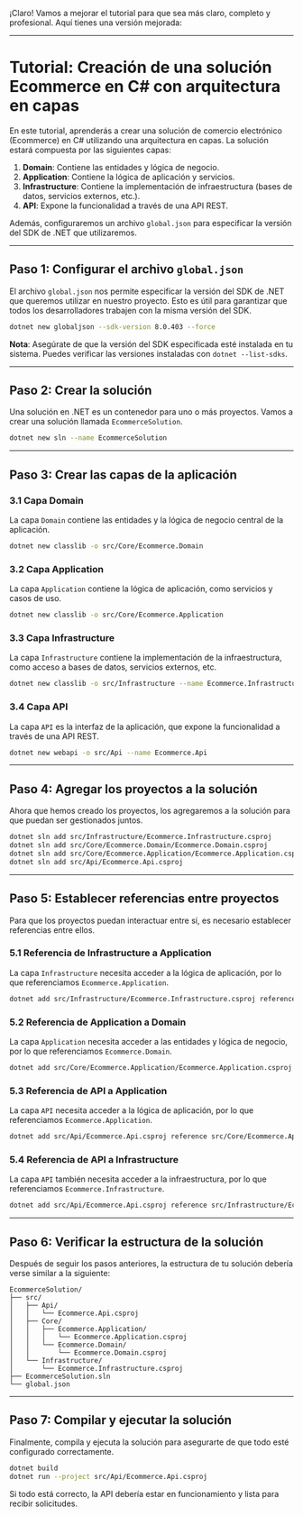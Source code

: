 ¡Claro! Vamos a mejorar el tutorial para que sea más claro, completo y profesional. Aquí tienes una versión mejorada:

---

# Tutorial: Creación de una solución Ecommerce en C# con arquitectura en capas

En este tutorial, aprenderás a crear una solución de comercio electrónico (Ecommerce) en C# utilizando una arquitectura en capas. La solución estará compuesta por las siguientes capas:

1. **Domain**: Contiene las entidades y lógica de negocio.
2. **Application**: Contiene la lógica de aplicación y servicios.
3. **Infrastructure**: Contiene la implementación de infraestructura (bases de datos, servicios externos, etc.).
4. **API**: Expone la funcionalidad a través de una API REST.

Además, configuraremos un archivo `global.json` para especificar la versión del SDK de .NET que utilizaremos.

---

## Paso 1: Configurar el archivo `global.json`

El archivo `global.json` nos permite especificar la versión del SDK de .NET que queremos utilizar en nuestro proyecto. Esto es útil para garantizar que todos los desarrolladores trabajen con la misma versión del SDK.

```bash
dotnet new globaljson --sdk-version 8.0.403 --force
```

**Nota**: Asegúrate de que la versión del SDK especificada esté instalada en tu sistema. Puedes verificar las versiones instaladas con `dotnet --list-sdks`.

---

## Paso 2: Crear la solución

Una solución en .NET es un contenedor para uno o más proyectos. Vamos a crear una solución llamada `EcommerceSolution`.

```bash
dotnet new sln --name EcommerceSolution
```

---

## Paso 3: Crear las capas de la aplicación

### 3.1 Capa Domain

La capa `Domain` contiene las entidades y la lógica de negocio central de la aplicación.

```bash
dotnet new classlib -o src/Core/Ecommerce.Domain
```

### 3.2 Capa Application

La capa `Application` contiene la lógica de aplicación, como servicios y casos de uso.

```bash
dotnet new classlib -o src/Core/Ecommerce.Application
```

### 3.3 Capa Infrastructure

La capa `Infrastructure` contiene la implementación de la infraestructura, como acceso a bases de datos, servicios externos, etc.

```bash
dotnet new classlib -o src/Infrastructure --name Ecommerce.Infrastructure
```

### 3.4 Capa API

La capa `API` es la interfaz de la aplicación, que expone la funcionalidad a través de una API REST.

```bash
dotnet new webapi -o src/Api --name Ecommerce.Api
```

---

## Paso 4: Agregar los proyectos a la solución

Ahora que hemos creado los proyectos, los agregaremos a la solución para que puedan ser gestionados juntos.

```bash
dotnet sln add src/Infrastructure/Ecommerce.Infrastructure.csproj
dotnet sln add src/Core/Ecommerce.Domain/Ecommerce.Domain.csproj
dotnet sln add src/Core/Ecommerce.Application/Ecommerce.Application.csproj
dotnet sln add src/Api/Ecommerce.Api.csproj
```

---

## Paso 5: Establecer referencias entre proyectos

Para que los proyectos puedan interactuar entre sí, es necesario establecer referencias entre ellos.

### 5.1 Referencia de Infrastructure a Application

La capa `Infrastructure` necesita acceder a la lógica de aplicación, por lo que referenciamos `Ecommerce.Application`.

```bash
dotnet add src/Infrastructure/Ecommerce.Infrastructure.csproj reference src/Core/Ecommerce.Application/Ecommerce.Application.csproj
```

### 5.2 Referencia de Application a Domain

La capa `Application` necesita acceder a las entidades y lógica de negocio, por lo que referenciamos `Ecommerce.Domain`.

```bash
dotnet add src/Core/Ecommerce.Application/Ecommerce.Application.csproj reference src/Core/Ecommerce.Domain/Ecommerce.Domain.csproj
```

### 5.3 Referencia de API a Application

La capa `API` necesita acceder a la lógica de aplicación, por lo que referenciamos `Ecommerce.Application`.

```bash
dotnet add src/Api/Ecommerce.Api.csproj reference src/Core/Ecommerce.Application/Ecommerce.Application.csproj
```

### 5.4 Referencia de API a Infrastructure

La capa `API` también necesita acceder a la infraestructura, por lo que referenciamos `Ecommerce.Infrastructure`.

```bash
dotnet add src/Api/Ecommerce.Api.csproj reference src/Infrastructure/Ecommerce.Infrastructure.csproj
```

---

## Paso 6: Verificar la estructura de la solución

Después de seguir los pasos anteriores, la estructura de tu solución debería verse similar a la siguiente:

```
EcommerceSolution/
├── src/
│   ├── Api/
│   │   └── Ecommerce.Api.csproj
│   ├── Core/
│   │   ├── Ecommerce.Application/
│   │   │   └── Ecommerce.Application.csproj
│   │   └── Ecommerce.Domain/
│   │       └── Ecommerce.Domain.csproj
│   └── Infrastructure/
│       └── Ecommerce.Infrastructure.csproj
├── EcommerceSolution.sln
└── global.json
```

---

## Paso 7: Compilar y ejecutar la solución

Finalmente, compila y ejecuta la solución para asegurarte de que todo esté configurado correctamente.

```bash
dotnet build
dotnet run --project src/Api/Ecommerce.Api.csproj
```

Si todo está correcto, la API debería estar en funcionamiento y lista para recibir solicitudes.

